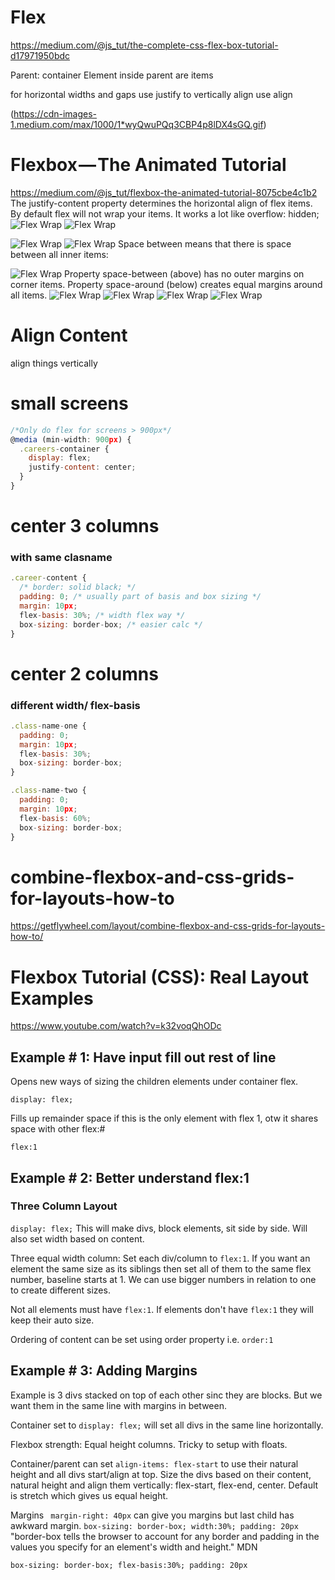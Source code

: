 # Flex
https://medium.com/@js_tut/the-complete-css-flex-box-tutorial-d17971950bdc

Parent: container
Element inside parent are items

for horizontal widths and gaps use justify
to vertically align use align

(https://cdn-images-1.medium.com/max/1000/1*wyQwuPQq3CBP4p8lDX4sGQ.gif)

# Flexbox — The Animated Tutorial

https://medium.com/@js_tut/flexbox-the-animated-tutorial-8075cbe4c1b2
The justify-content property determines the horizontal align of flex items. 
By default flex will not wrap your items. It works a lot like overflow: hidden;
![Flex Wrap](https://cdn-images-1.medium.com/max/1000/1*ifh1BiMPRpuZW7M0IgKn2Q.gif)
![Flex Wrap](https://cdn-images-1.medium.com/max/1000/1*4hLqiU88qnEh1ATONlCXXA.gif)

![Flex Wrap](https://cdn-images-1.medium.com/max/1000/1*_f0MFEMH2eHqOizU3H-ojg.gif)
![Flex Wrap](https://cdn-images-1.medium.com/max/1000/1*wQqJLrONR-EwnVvAzsu6oA.gif)
Space between means that there is space between all inner items:

![Flex Wrap](https://cdn-images-1.medium.com/max/1000/1*sqMyo7ci5q6SbphollmQmA.gif)
Property space-between (above) has no outer margins on corner items.
Property space-around (below) creates equal margins around all items.
![Flex Wrap](https://cdn-images-1.medium.com/max/1000/1*zfISj_ZSke7QNgf5zgPXBg.gif)
![Flex Wrap](https://cdn-images-1.medium.com/max/1000/1*Yci5P9msWj3JzuksrL9rXw.gif)
![Flex Wrap](https://cdn-images-1.medium.com/max/1000/1*Yci5P9msWj3JzuksrL9rXw.gif)
![Flex Wrap](https://cdn-images-1.medium.com/max/1000/1*Yci5P9msWj3JzuksrL9rXw.gif)

# Align Content
align things vertically


# small screens
```js
/*Only do flex for screens > 900px*/
@media (min-width: 900px) {
  .careers-container {
    display: flex;
    justify-content: center;
  }
}

```
# center 3 columns 
### with same clasname
```js
.career-content {
  /* border: solid black; */
  padding: 0; /* usually part of basis and box sizing */
  margin: 10px;
  flex-basis: 30%; /* width flex way */
  box-sizing: border-box; /* easier calc */
}
```

# center 2 columns
### different width/ flex-basis

```js
.class-name-one {
  padding: 0; 
  margin: 10px;
  flex-basis: 30%; 
  box-sizing: border-box;
}

.class-name-two {
  padding: 0; 
  margin: 10px;
  flex-basis: 60%; 
  box-sizing: border-box;
}
```


# combine-flexbox-and-css-grids-for-layouts-how-to
https://getflywheel.com/layout/combine-flexbox-and-css-grids-for-layouts-how-to/

# Flexbox Tutorial (CSS): Real Layout Examples
https://www.youtube.com/watch?v=k32voqQhODc

##  Example # 1: Have input fill out rest of line

Opens new ways of sizing the children elements under container flex.

```display: flex;```

Fills up remainder space if this is the only element with flex 1, otw it shares space with other flex:#

```flex:1```

##  Example # 2: Better understand flex:1
### Three Column Layout

```display: flex;``` This will make divs, block elements, sit side by side. Will also set width based on content.
 
 Three equal width column: Set each div/column to ```flex:1```. If you want an element the same size as its siblings then set all of them to the same flex number, baseline starts at 1. We can use bigger numbers in relation to one to create different sizes.
 
 Not all elements must have ```flex:1```. If elements don't have ```flex:1``` they will keep their auto size.

Ordering of content can be set using order property i.e. ```order:1```

##  Example # 3: Adding Margins
Example is 3 divs stacked on top of each other sinc they are blocks. But we want them in the same line with margins in between.

Container set to ```display: flex;``` will set all divs in the same line horizontally.

Flexbox strength: Equal height columns. Tricky to setup with floats.

Container/parent can set ``` align-items: flex-start ``` to use their natural height and all divs start/align at top. Size the divs based on their content, natural height and align them vertically: flex-start, flex-end, center. Default is stretch which gives us equal height.

Margins
``` margin-right: 40px``` can give you margins but last child has awkward margin.
```box-sizing: border-box; width:30%; padding: 20px``` "border-box tells the browser to account for any border and padding in the values you specify for an element's width and height." MDN

```box-sizing: border-box; flex-basis:30%; padding: 20px```
